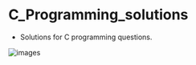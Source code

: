 # C_Programming_solutions
- Solutions for C programming questions.

![images](https://user-images.githubusercontent.com/125706026/219821121-f9a14f22-1965-4f6a-9847-29343bc5fde8.png)
